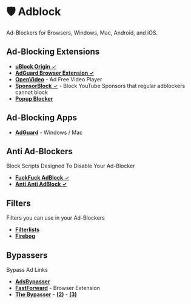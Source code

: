 # 🛡️ Adblock

Ad-Blockers for Browsers, Windows, Mac, Android, and iOS.

## Ad-Blocking Extensions

- [**uBlock Origin** ✓](https://github.com/gorhill/uBlock#installation)
- [**AdGuard Browser Extension ✓**](https://github.com/AdguardTeam/AdguardBrowserExtension#installation)
- [**OpenVideo**](https://openvideofs.github.io) - Ad Free Video Player
- [**SponsorBlock** ✓](https://sponsor.ajay.app) - Block YouTube Sponsors that regular adblockers cannot block
- [**Popup Blocker**](https://github.com/schomery/popup-blocker#installation)

## Ad-Blocking Apps

- [**AdGuard**](https://adguard.com) - Windows / Mac

## Anti Ad-Blockers

Block Scripts Designed To Disable Your Ad-Blocker

- [**FuckFuck AdBlock** ✓](https://bogachenko.github.io/fuckfuckadblock/)
- [**Anti Anti AdBlock ✓**](https://easylist-downloads.adblockplus.org/antiadblockfilters.txt)

## Filters

Filters you can use in your Ad-Blockers

- [**Filterlists**](https://filterlists.com)
- [**Firebog**](https://firebog.net)

## Bypassers

Bypass Ad Links

- [**AdsBypasser**](https://adsbypasser.github.io)
- [**FastForward**](https://fastforward.team) - Browser Extension
- [**The Bypasser**](https://thebypasser.com) - [**(2)**](https://thebypasser.com/versions/version2.html) - [**(3)**](https://thebypasser.com/versions/version3.html)
